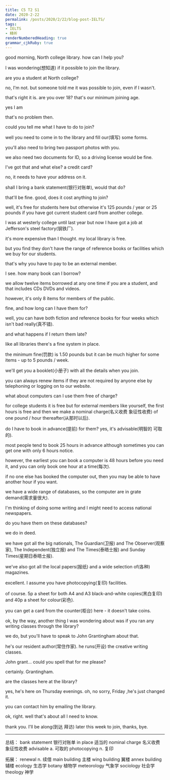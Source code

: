 ```yaml
---
title: C5 T2 S1
date: 2020-2-22
permalink: /posts/2020/2/22/blog-post-IELTS/ 
tags: 
- IELTS
- 精听
renderNumberedHeading: true
grammar_cjkRuby: true
---
```


good morning, North college library. how can I help you?

I was wondering(想知道) if it possible to join the library.

are you a student at North college?

no, I'm not. but someone told me it was possible to join, even if I wasn't.

that's right it is. are you over 18? that's our minimum joining age.

yes I am

that's no problem then.

could you tell me what I have to do to join?

well you need to come in to the library and fill our(填写) some forms.

you'll also need to bring two passport photos with you.

we also need two documents for ID, so a driving license would be fine.

I've got that and what else? a credit card?

no, it needs to have your address on it.

shall I bring a bank statement(银行对账单), would that do?

that'll be fine. good, does it cost anything to join?

well, it's free for students here but otherwise it's 125 pounds / year or 25 pounds if you have got current student card from another college.

I was at westerly college until last year but now I have got a job at Jefferson's steel factory(钢铁厂).

it's more expensive than I thought. my local library is free. 

but you find they don't have the range of reference books or facilities which we buy for our students.

that's why you have to pay to be an external member.

I see. how many book can I borrow?

we allow twelve items borrowed at any one time if you are a student, and that includes CDs DVDs and videos.

however, it's only 8 items for members of the public.

fine, and how long can I have them for?

well, you can have both fiction and reference books for four weeks which isn't bad really(真不错).

and what happens if I return them late? 

like all libraries there's a fine system in place.

the minimum fine(罚款) is 1.50 pounds but it can be much higher for some items - up to 5 pounds / week. 

we'll get you a booklet(小册子) with all the details when you join.

you can always renew items if they are not required by anyone else by telephoning or logging on to our website.

what about computers can I use them free of charge? 

for college students it is free but for external members like yourself, the first hours is free and then we make a nominal charge(名义收费 象征性收费) of one pound  / hour thereafter(从那时以后).

do I have to book in advance(提前) for them? yes, it's advisable(明智的 可取的).

most people tend to book 25 hours in advance although sometimes you can get one with only 6 hours notice.

however, the earliest you can book a computer is 48 hours before you need it, and you can only book one hour at a time(每次).

if no one else has booked the computer out, then you may be able to have another hour if you want.

we have a wide range of databases, so the computer are in grate demand(需求量很大).

I'm thinking of doing some writing and I might need to access national newspapers.

do you have them on these databases? 

we do in deed.

we have got all the big nationals, The Guardian(卫报) and The Observer(观察家), The Independent(独立报) and The Times(泰晤士报) and Sunday Times(星期日泰晤士报).

we've also got all the local papers(报纸) and a wide selection of(各种) magazines.

excellent. I assume you have photocopying(复印) facilities.

of course. 5p a sheet for both A4 and A3 black-and-white copies(黑白复印) and 40p a sheet for colour(彩色).

you can get a card from the counter(柜台) here - it doesn't take coins.

ok, by the way, another thing I was wondering about was if you ran any writing classes through the library?

we do, but you'll have to speak to John Grantingham about that.

he's our resident author(常住作家). he runs(开设) the creative writing classes.

John grant... could you spell that for me please?

certainly. Grantingham.

are the classes here at the library?

yes, he's here on Thursday evenings. oh, no sorry, Friday ,he's just changed it.

you can contact him by emailing the library.

ok, right. well that's about all I need to know.

thank you. I'll be along(到达 拜访) later this week to join, thanks, bye.

---
总结：
bank statement  银行对账单
in place  适当的
nominal charge  名义收费 象征性收费
advisable  a. 可取的
photocopying  n. 复印


拓展：
renewal  n. 续借
main building  主楼
wing building  翼楼
annex building  辅楼
ecology  生态学
botany  植物学
meteorology  气象学
sociology  社会学
theology  神学







